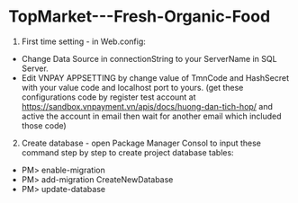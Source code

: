 # TopMarket---Fresh-Organic-Food

1. First time setting - in Web.config:
  - Change Data Source in connectionString to your ServerName in SQL Server.
  - Edit VNPAY APPSETTING by change value of TmnCode and HashSecret with your value code and localhost port to yours.
    (get these configurations code by register test account at https://sandbox.vnpayment.vn/apis/docs/huong-dan-tich-hop/ and active the account in email then wait       for another email which included those code) 
2. Create database - open Package Manager Consol to input these command step by step to create project database tables:
  - PM> enable-migration
  - PM> add-migration CreateNewDatabase
  - PM> update-database

